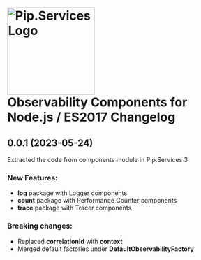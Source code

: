 # <img src="https://uploads-ssl.webflow.com/5ea5d3315186cf5ec60c3ee4/5edf1c94ce4c859f2b188094_logo.svg" alt="Pip.Services Logo" width="200"> <br/> Observability Components for Node.js / ES2017 Changelog

## <a name="0.0.1"></a> 0.0.1 (2023-05-24) 
Extracted the code from components module in Pip.Services 3

### New Features:
* **log** package with Logger components
* **count** package with Performance Counter components
* **trace** package with Tracer components

### Breaking changes:
* Replaced **correlationId** with **context**
* Merged default factories under **DefaultObservabilityFactory**
